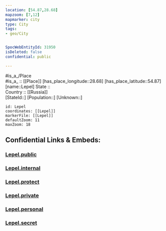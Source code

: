 ```yaml
---
location: [54.87,28.68] 
mapzoom: [7,12] 
mapmarker: city 
type: City
tags:
- geo/City


SpocWebEntityId: 31950
isDeleted: false
confidential: public

---
```

#is_a_/Place  
#is_a_ :: [[Place]] 
[has_place_longitude::28.68] 
[has_place_latitude::54.87] 
[name::Lepel] 
State ::  
Country :: [[Russia]]  
[StateId::] 
[Population::] 
[Unknown::] 


```leaflet
id: Lepel
coordinates: [[Lepel]] 
markerFile: [[Lepel]] 
defaultZoom: 11 
maxZoom: 18
```


## Confidential Links & Embeds: 

### [Lepel.public](/_public/\Earth\Continent\Europe\Europe~East\Belarus\Oblasts~Belarus\Vitebsk\CityLepel.public.md) 

### [Lepel.internal](/_internal/\Earth\Continent\Europe\Europe~East\Belarus\Oblasts~Belarus\Vitebsk\CityLepel.internal.md) 

### [Lepel.protect](/_protect/\Earth\Continent\Europe\Europe~East\Belarus\Oblasts~Belarus\Vitebsk\CityLepel.protect.md) 

### [Lepel.private](/_private/\Earth\Continent\Europe\Europe~East\Belarus\Oblasts~Belarus\Vitebsk\CityLepel.private.md) 

### [Lepel.personal](/_personal/\Earth\Continent\Europe\Europe~East\Belarus\Oblasts~Belarus\Vitebsk\CityLepel.personal.md) 

### [Lepel.secret](/_secret/\Earth\Continent\Europe\Europe~East\Belarus\Oblasts~Belarus\Vitebsk\CityLepel.secret.md)

